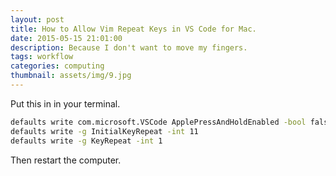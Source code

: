 ```yaml
---
layout: post
title: How to Allow Vim Repeat Keys in VS Code for Mac.
date: 2015-05-15 21:01:00
description: Because I don't want to move my fingers.
tags: workflow
categories: computing
thumbnail: assets/img/9.jpg
---
```


Put this in in your terminal.

```bash
defaults write com.microsoft.VSCode ApplePressAndHoldEnabled -bool false
defaults write -g InitialKeyRepeat -int 11 
defaults write -g KeyRepeat -int 1 
```
Then restart the computer.